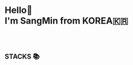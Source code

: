 <h1> Hello👋 <br /> I'm SangMin from KOREA🇰🇷</h1>
<br />
<br />
<h2> STACKS 📚 </h2>

<!-- <div>
  <img src="https://img.shields.io/badge/Java-ffffff?style=flat&logo=java&logoColor=red"/>
  <img src="https://img.shields.io/badge/Python-3776AB?style=flat&logo=Python&logoColor=ffffff"/>
  <img src="https://img.shields.io/badge/MySQL-4479A1?style=flat&logo=MySQL&logoColor=ffffff"/>
</div> -->
